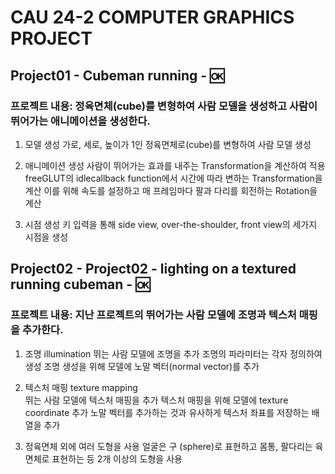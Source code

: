 # CAU 24-2 COMPUTER GRAPHICS PROJECT

## Project01 - Cubeman running - 🆗

### 프로젝트 내용: 정육면체(cube)를 변형하여 사람 모델을 생성하고 사람이 뛰어가는 애니메이션을 생성한다.

1. 모델 생성
   가로, 세로, 높이가 1인 정육면체로(cube)를 변형하여 사람 모델 생성

2. 애니메이션 생성
   사람이 뛰어가는 효과를 내주는 Transformation을 계산하여 적용
   freeGLUT의 idlecallback function에서 시간에 따라 변하는 Transformation을 계산
   이를 위해 속도를 설정하고 매 프레임마다 팔과 다리를 회전하는 Rotation을 계산

3. 시점 생성
   키 입력을 통해 side view, over-the-shoulder, front view의 세가지 시점을 생성

## Project02 - Project02 - lighting on a textured running cubeman - 🆗

### 프로젝트 내용: 지난 프로젝트의 뛰어가는 사람 모델에 조명과 텍스처 매핑을 추가한다.

1. 조명 illumination
   뛰는 사람 모델에 조명을 추가
   조명의 파라미터는 각자 정의하여 생성
   조명 생성을 위해 모델에 노말 벡터(normal vector)를 추가

2. 텍스처 매핑 texture mapping\
   뛰는 사람 모델에 텍스처 매핑을 추가
   텍스처 매핑을 위해 모델에 texture coordinate 추가
   노말 벡터를 추가하는 것과 유사하게 텍스처 좌표를 저장하는 배열을 추가

3. 정육면체 외에 여러 도형을 사용
   얼굴은 구 (sphere)로 표현하고 몸통, 팔다리는 육면체로 표현하는 등 2개 이상의 도형을 사용
